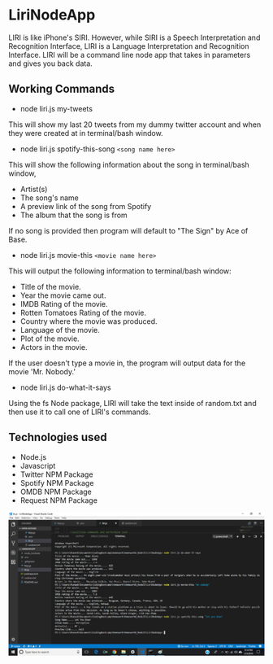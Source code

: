 # LiriNodeApp

LIRI is like iPhone's SIRI. However, while SIRI is a Speech Interpretation and Recognition Interface, LIRI is a Language Interpretation and Recognition Interface. LIRI will be a command line node app that takes in parameters and gives you back data.

## Working Commands
* node liri.js my-tweets

This will show my last 20 tweets from my dummy twitter account and when they were created at in terminal/bash window.

* node liri.js spotify-this-song `<song name here>`

This will show the following information about the song in terminal/bash window,

  * Artist(s)
  * The song's name
  * A preview link of the song from Spotify
  * The album that the song is from
  
If no song is provided then program will default to "The Sign" by Ace of Base.

* node liri.js movie-this `<movie name here>`

This will output the following information to terminal/bash window:
   * Title of the movie.
   * Year the movie came out.
   * IMDB Rating of the movie.
   * Rotten Tomatoes Rating of the movie.
   * Country where the movie was produced.
   * Language of the movie.
   * Plot of the movie.
   * Actors in the movie.
   
If the user doesn't type a movie in, the program will output data for the movie 'Mr. Nobody.'

* node liri.js do-what-it-says

Using the fs Node package, LIRI will take the text inside of random.txt and then use it to call one of LIRI's commands.

## Technologies used
* Node.js
* Javascript
* Twitter NPM Package
* Spotify NPM Package
* OMDB NPM Package
* Request NPM Package

![alt text](https://github.com/muneebmemon/Bootstrap-Portfolio/blob/master/assets/images/lirinodejs.png "Screenshot One")

